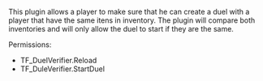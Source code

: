 This plugin allows a player to make sure that he can create a duel with a player that have the same itens in inventory. 
The plugin will compare both inventories and will only allow the duel to start if they are the same.

Permissions:
- TF_DuelVerifier.Reload
- TF_DuleVerifier.StartDuel
